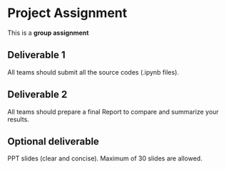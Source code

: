 # Project Assignment
This is a **group assignment**
## Deliverable 1
All teams should submit all the source codes (.ipynb files).
## Deliverable 2
All teams should prepare a final Report to compare and summarize your results.
## Optional deliverable
PPT slides (clear and concise). Maximum of 30 slides are allowed.
